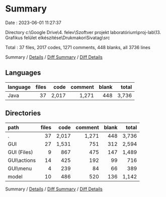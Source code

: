 # Summary

Date : 2023-06-01 11:27:37

Directory c:\\Google Drive\\4. felev\\Szoftver projekt laboratórium\\proj-lab\\13. Grafikus felület elkészítése\\DrukmakoriSivatag\\src

Total : 37 files,  2017 codes, 1271 comments, 448 blanks, all 3736 lines

Summary / [Details](details.md) / [Diff Summary](diff.md) / [Diff Details](diff-details.md)

## Languages
| language | files | code | comment | blank | total |
| :--- | ---: | ---: | ---: | ---: | ---: |
| Java | 37 | 2,017 | 1,271 | 448 | 3,736 |

## Directories
| path | files | code | comment | blank | total |
| :--- | ---: | ---: | ---: | ---: | ---: |
| . | 37 | 2,017 | 1,271 | 448 | 3,736 |
| GUI | 27 | 1,531 | 751 | 312 | 2,594 |
| GUI (Files) | 9 | 867 | 475 | 147 | 1,489 |
| GUI\\actions | 14 | 425 | 192 | 99 | 716 |
| GUI\\menu | 4 | 239 | 84 | 66 | 389 |
| model | 10 | 486 | 520 | 136 | 1,142 |

Summary / [Details](details.md) / [Diff Summary](diff.md) / [Diff Details](diff-details.md)